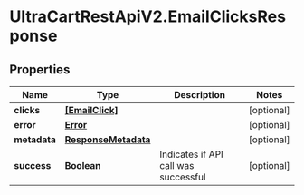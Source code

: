 # UltraCartRestApiV2.EmailClicksResponse

## Properties
Name | Type | Description | Notes
------------ | ------------- | ------------- | -------------
**clicks** | [**[EmailClick]**](EmailClick.md) |  | [optional] 
**error** | [**Error**](Error.md) |  | [optional] 
**metadata** | [**ResponseMetadata**](ResponseMetadata.md) |  | [optional] 
**success** | **Boolean** | Indicates if API call was successful | [optional] 


